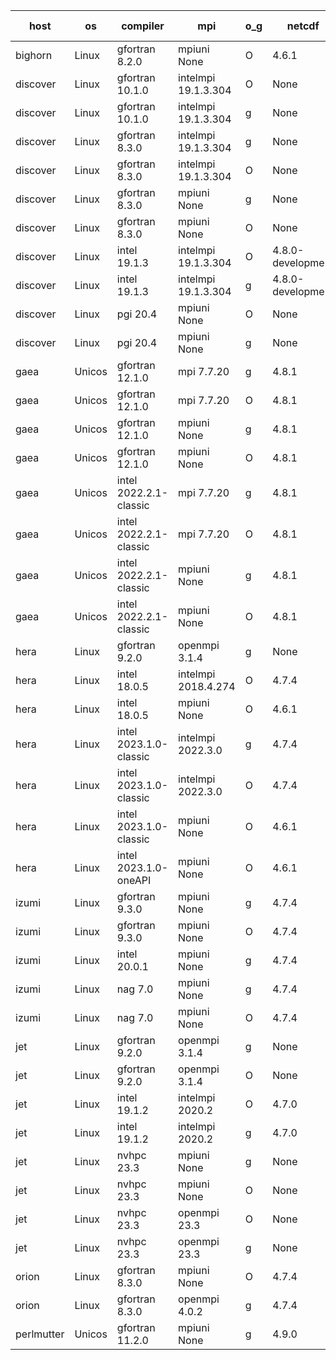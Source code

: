 

| host     | os       | compiler                              | mpi                      | o_g        | netcdf        | build       | u_pass          | u_fail          | s_pass            | s_fail            | e_pass             | e_fail             | nuopc_pass       | nuopc_fail       | artifacts link          |
|----------|----------|---------------------------------------|--------------------------|------------|---------------|-------------|-----------------|-----------------|-------------------|-------------------|--------------------|--------------------|------------------|------------------|-------------------------|
| bighorn | Linux | gfortran 8.2.0 | mpiuni None  | O | 4.6.1  | PASS | None | None | None | None | None | None | None | None | <a href="https://github.com/esmf-org/esmf-test-artifacts/tree/ba981e14125390d75e97221b1791821733db2871/release_8.5.0/gfortran/8.2.0/O/mpiuni/None" target="_blank">ba981e1</a> | 
| discover | Linux | gfortran 10.1.0 | intelmpi 19.1.3.304  | O | None  | PASS | 13961 | 15 | 49 | 0 | 81 | 0 | 52 | 1 | <a href="https://github.com/esmf-org/esmf-test-artifacts/tree/d3a8765fb5bb47d46fc3ace0b6dca64db6d88af3/release_8.5.0/gfortran/10.1.0/O/intelmpi/19.1.3.304" target="_blank">d3a8765</a> | 
| discover | Linux | gfortran 10.1.0 | intelmpi 19.1.3.304  | g | None  | PASS | 13961 | 15 | 49 | 0 | 81 | 0 | 52 | 1 | <a href="https://github.com/esmf-org/esmf-test-artifacts/tree/55c87264bb50f5bb222e5b8965f90d0ba3419a78/release_8.5.0/gfortran/10.1.0/g/intelmpi/19.1.3.304" target="_blank">55c8726</a> | 
| discover | Linux | gfortran 8.3.0 | intelmpi 19.1.3.304  | g | None  | PASS | 13961 | 15 | 49 | 0 | 81 | 0 | 52 | 1 | <a href="https://github.com/esmf-org/esmf-test-artifacts/tree/cbb54b869fef988c49bcf612d6c3f82ca2d22f21/release_8.5.0/gfortran/8.3.0/g/intelmpi/19.1.3.304" target="_blank">cbb54b8</a> | 
| discover | Linux | gfortran 8.3.0 | intelmpi 19.1.3.304  | O | None  | PASS | 13961 | 15 | 49 | 0 | 81 | 0 | 52 | 1 | <a href="https://github.com/esmf-org/esmf-test-artifacts/tree/6fb9ff7842012424d26c40a98dbd13c099f6c37d/release_8.5.0/gfortran/8.3.0/O/intelmpi/19.1.3.304" target="_blank">6fb9ff7</a> | 
| discover | Linux | gfortran 8.3.0 | mpiuni None  | g | None  | PASS | 12392 | 0 | 8 | 0 | 44 | 0 | None | None | <a href="https://github.com/esmf-org/esmf-test-artifacts/tree/78adda520c0cac31399ab1c99c7137c51f8017a6/release_8.5.0/gfortran/8.3.0/g/mpiuni/None" target="_blank">78adda5</a> | 
| discover | Linux | gfortran 8.3.0 | mpiuni None  | O | None  | PASS | 12392 | 0 | 8 | 0 | 44 | 0 | None | None | <a href="https://github.com/esmf-org/esmf-test-artifacts/tree/545bac9a6bbb78cf2e6551a68ed509b1393264c1/release_8.5.0/gfortran/8.3.0/O/mpiuni/None" target="_blank">545bac9</a> | 
| discover | Linux | intel 19.1.3 | intelmpi 19.1.3.304  | O | 4.8.0-development  | PASS | 13976 | 0 | 49 | 0 | 81 | 0 | 53 | 0 | <a href="https://github.com/esmf-org/esmf-test-artifacts/tree/7867379e96396378f19c1669246feac940f3c8af/release_8.5.0/intel/19.1.3/O/intelmpi/19.1.3.304" target="_blank">7867379</a> | 
| discover | Linux | intel 19.1.3 | intelmpi 19.1.3.304  | g | 4.8.0-development  | PASS | 13975 | 1 | 49 | 0 | 81 | 0 | 53 | 0 | <a href="https://github.com/esmf-org/esmf-test-artifacts/tree/d6a9259370304ec9b6ae27d3856d7ac7330e1b08/release_8.5.0/intel/19.1.3/g/intelmpi/19.1.3.304" target="_blank">d6a9259</a> | 
| discover | Linux | pgi 20.4 | mpiuni None  | O | None  | PASS | 12390 | 2 | 8 | 0 | 44 | 0 | None | None | <a href="https://github.com/esmf-org/esmf-test-artifacts/tree/19cbec3f4fb8e055f31897c1c2554e3583a970ff/release_8.5.0/pgi/20.4/O/mpiuni/None" target="_blank">19cbec3</a> | 
| discover | Linux | pgi 20.4 | mpiuni None  | g | None  | PASS | 12392 | 0 | 6 | 2 | 44 | 0 | None | None | <a href="https://github.com/esmf-org/esmf-test-artifacts/tree/e0a7ac8688fd2eafc6a8ae4635f74ec8a4b6de17/release_8.5.0/pgi/20.4/g/mpiuni/None" target="_blank">e0a7ac8</a> | 
| gaea | Unicos | gfortran 12.1.0 | mpi 7.7.20  | g | 4.8.1  | PASS | 13975 | 1 | 49 | 0 | 81 | 0 | 47 | 6 | <a href="https://github.com/esmf-org/esmf-test-artifacts/tree/25156149a41cccbb1c88c696bc3c254553f15096/release_8.5.0/gfortran/12.1.0/g/mpi/7.7.20" target="_blank">2515614</a> | 
| gaea | Unicos | gfortran 12.1.0 | mpi 7.7.20  | O | 4.8.1  | PASS | 13975 | 1 | 49 | 0 | 81 | 0 | 47 | 6 | <a href="https://github.com/esmf-org/esmf-test-artifacts/tree/31b2120807502782bdc99cf4e93c9a25c53927a4/release_8.5.0/gfortran/12.1.0/O/mpi/7.7.20" target="_blank">31b2120</a> | 
| gaea | Unicos | gfortran 12.1.0 | mpiuni None  | g | 4.8.1  | PASS | 12392 | 0 | 8 | 0 | 44 | 0 | None | None | <a href="https://github.com/esmf-org/esmf-test-artifacts/tree/0399a015278c668a1a92f1b5331fed4d1f5f2e5f/release_8.5.0/gfortran/12.1.0/g/mpiuni/None" target="_blank">0399a01</a> | 
| gaea | Unicos | gfortran 12.1.0 | mpiuni None  | O | 4.8.1  | PASS | 12392 | 0 | 8 | 0 | 44 | 0 | None | None | <a href="https://github.com/esmf-org/esmf-test-artifacts/tree/df617e7a4b0df03847e7e4a22457e5e45b8fbadd/release_8.5.0/gfortran/12.1.0/O/mpiuni/None" target="_blank">df617e7</a> | 
| gaea | Unicos | intel 2022.2.1-classic | mpi 7.7.20  | g | 4.8.1  | PASS | 13976 | 0 | 49 | 0 | 81 | 0 | 47 | 6 | <a href="https://github.com/esmf-org/esmf-test-artifacts/tree/bf33b6d794af898ac9e563cf489ca4e34a1dcfbf/release_8.5.0/intel/2022.2.1-classic/g/mpi/7.7.20" target="_blank">bf33b6d</a> | 
| gaea | Unicos | intel 2022.2.1-classic | mpi 7.7.20  | O | 4.8.1  | PASS | 13976 | 0 | 49 | 0 | 81 | 0 | 47 | 6 | <a href="https://github.com/esmf-org/esmf-test-artifacts/tree/93e218693253606717542286d4117aa6c8bc166f/release_8.5.0/intel/2022.2.1-classic/O/mpi/7.7.20" target="_blank">93e2186</a> | 
| gaea | Unicos | intel 2022.2.1-classic | mpiuni None  | g | 4.8.1  | PASS | 12392 | 0 | 8 | 0 | 44 | 0 | None | None | <a href="https://github.com/esmf-org/esmf-test-artifacts/tree/6bc2464ef205bab131980a95a753d4fe718f7eb0/release_8.5.0/intel/2022.2.1-classic/g/mpiuni/None" target="_blank">6bc2464</a> | 
| gaea | Unicos | intel 2022.2.1-classic | mpiuni None  | O | 4.8.1  | PASS | 12392 | 0 | 8 | 0 | 44 | 0 | None | None | <a href="https://github.com/esmf-org/esmf-test-artifacts/tree/f744265c5544ee66b7b48401a528f67ec1572680/release_8.5.0/intel/2022.2.1-classic/O/mpiuni/None" target="_blank">f744265</a> | 
| hera | Linux | gfortran 9.2.0 | openmpi 3.1.4  | g | None  | PASS | None | None | None | None | None | None | None | None | <a href="https://github.com/esmf-org/esmf-test-artifacts/tree/72562fbb1d007da75b15884c16256fcbb24fde3f/release_8.5.0/gfortran/9.2.0/g/openmpi/3.1.4" target="_blank">72562fb</a> | 
| hera | Linux | intel 18.0.5 | intelmpi 2018.4.274  | O | 4.7.4  | PASS | None | None | None | None | None | None | None | None | <a href="https://github.com/esmf-org/esmf-test-artifacts/tree/e32896199c48015a37292d1891b0801147692223/release_8.5.0/intel/18.0.5/O/intelmpi/2018.4.274" target="_blank">e328961</a> | 
| hera | Linux | intel 18.0.5 | mpiuni None  | O | 4.6.1  | PASS | None | None | None | None | None | None | None | None | <a href="https://github.com/esmf-org/esmf-test-artifacts/tree/0883bcb4122487db58df10d0877bfbd1eae58e0c/release_8.5.0/intel/18.0.5/O/mpiuni/None" target="_blank">0883bcb</a> | 
| hera | Linux | intel 2023.1.0-classic | intelmpi 2022.3.0  | g | 4.7.4  | PASS | None | None | None | None | None | None | None | None | <a href="https://github.com/esmf-org/esmf-test-artifacts/tree/d5aadbfdfa2229553cc42d3054bda415e93d20b9/release_8.5.0/intel/2023.1.0-classic/g/intelmpi/2022.3.0" target="_blank">d5aadbf</a> | 
| hera | Linux | intel 2023.1.0-classic | intelmpi 2022.3.0  | O | 4.7.4  | PASS | None | None | None | None | None | None | None | None | <a href="https://github.com/esmf-org/esmf-test-artifacts/tree/a0d50cf2386ae04ba221956c2b09d1e02c355a8f/release_8.5.0/intel/2023.1.0-classic/O/intelmpi/2022.3.0" target="_blank">a0d50cf</a> | 
| hera | Linux | intel 2023.1.0-classic | mpiuni None  | O | 4.6.1  | PASS | None | None | None | None | None | None | None | None | <a href="https://github.com/esmf-org/esmf-test-artifacts/tree/3876371a754a5aca31b9fb7f3d025420bc2db241/release_8.5.0/intel/2023.1.0-classic/O/mpiuni/None" target="_blank">3876371</a> | 
| hera | Linux | intel 2023.1.0-oneAPI | mpiuni None  | O | 4.6.1  | FAIL | None | None | None | None | None | None | None | None | <a href="https://github.com/esmf-org/esmf-test-artifacts/tree/29f4276492863861d1fce4b39e3785abb17552bb/release_8.5.0/intel/2023.1.0-oneAPI/O/mpiuni/None" target="_blank">29f4276</a> | 
| izumi | Linux | gfortran 9.3.0 | mpiuni None  | g | 4.7.4  | PASS | None | None | None | None | None | None | None | None | <a href="https://github.com/esmf-org/esmf-test-artifacts/tree/4a713fca547a23832743932ff58bc9deb529836e/release_8.5.0/gfortran/9.3.0/g/mpiuni/None" target="_blank">4a713fc</a> | 
| izumi | Linux | gfortran 9.3.0 | mpiuni None  | O | 4.7.4  | PASS | None | None | None | None | None | None | None | None | <a href="https://github.com/esmf-org/esmf-test-artifacts/tree/f990a98340c038e2cb0c7c5008ef299e0d77b4d7/release_8.5.0/gfortran/9.3.0/O/mpiuni/None" target="_blank">f990a98</a> | 
| izumi | Linux | intel 20.0.1 | mpiuni None  | g | 4.7.4  | PASS | None | None | None | None | None | None | None | None | <a href="https://github.com/esmf-org/esmf-test-artifacts/tree/24a73cc16984c141f097beeb345fc76170505f7b/release_8.5.0/intel/20.0.1/g/mpiuni/None" target="_blank">24a73cc</a> | 
| izumi | Linux | nag 7.0 | mpiuni None  | g | 4.7.4  | PASS | None | None | None | None | None | None | None | None | <a href="https://github.com/esmf-org/esmf-test-artifacts/tree/0f2d783a953bebdde8c8936685d734bce5f1fdcb/release_8.5.0/nag/7.0/g/mpiuni/None" target="_blank">0f2d783</a> | 
| izumi | Linux | nag 7.0 | mpiuni None  | O | 4.7.4  | PASS | None | None | None | None | None | None | None | None | <a href="https://github.com/esmf-org/esmf-test-artifacts/tree/30ab4514589e4810a1552a13e5c1c0db6d9389fc/release_8.5.0/nag/7.0/O/mpiuni/None" target="_blank">30ab451</a> | 
| jet | Linux | gfortran 9.2.0 | openmpi 3.1.4  | g | None  | PASS | 13976 | 0 | 49 | 0 | 81 | 0 | 52 | 1 | <a href="https://github.com/esmf-org/esmf-test-artifacts/tree/e8565cd9d47adc26491c877b7fcfdf19d96eea3d/release_8.5.0/gfortran/9.2.0/g/openmpi/3.1.4" target="_blank">e8565cd</a> | 
| jet | Linux | gfortran 9.2.0 | openmpi 3.1.4  | O | None  | PASS | 13976 | 0 | 49 | 0 | 81 | 0 | 52 | 1 | <a href="https://github.com/esmf-org/esmf-test-artifacts/tree/a2d3c41af2e19478485f1193db069466768a75ed/release_8.5.0/gfortran/9.2.0/O/openmpi/3.1.4" target="_blank">a2d3c41</a> | 
| jet | Linux | intel 19.1.2 | intelmpi 2020.2  | O | 4.7.0  | PASS | 13976 | 0 | 49 | 0 | 81 | 0 | 53 | 0 | <a href="https://github.com/esmf-org/esmf-test-artifacts/tree/78b0c2ada73d81674a246dcd6f3ed1ad031c182c/release_8.5.0/intel/19.1.2/O/intelmpi/2020.2" target="_blank">78b0c2a</a> | 
| jet | Linux | intel 19.1.2 | intelmpi 2020.2  | g | 4.7.0  | PASS | 13976 | 0 | 49 | 0 | 81 | 0 | 53 | 0 | <a href="https://github.com/esmf-org/esmf-test-artifacts/tree/6a5cff21697125f676b7a7f84e83abc106f7918b/release_8.5.0/intel/19.1.2/g/intelmpi/2020.2" target="_blank">6a5cff2</a> | 
| jet | Linux | nvhpc 23.3 | mpiuni None  | g | None  | PASS | 12392 | 0 | 6 | 2 | 44 | 0 | None | None | <a href="https://github.com/esmf-org/esmf-test-artifacts/tree/e89a11ed61f07640ae644ca09f717ccc19021029/release_8.5.0/nvhpc/23.3/g/mpiuni/None" target="_blank">e89a11e</a> | 
| jet | Linux | nvhpc 23.3 | mpiuni None  | O | None  | PASS | 12390 | 2 | 8 | 0 | 44 | 0 | None | None | <a href="https://github.com/esmf-org/esmf-test-artifacts/tree/21e23dd86a5544f00b79cf0cfceec7c47c013377/release_8.5.0/nvhpc/23.3/O/mpiuni/None" target="_blank">21e23dd</a> | 
| jet | Linux | nvhpc 23.3 | openmpi 23.3  | O | None  | PASS | 0 | 9098 | 0 | 49 | 0 | 81 | 0 | 53 | <a href="https://github.com/esmf-org/esmf-test-artifacts/tree/e07adfe36da22c4606a9fd7608f5ca4b39b8336e/release_8.5.0/nvhpc/23.3/O/openmpi/23.3" target="_blank">e07adfe</a> | 
| jet | Linux | nvhpc 23.3 | openmpi 23.3  | g | None  | PASS | 0 | 9098 | 0 | 49 | 0 | 81 | 0 | 53 | <a href="https://github.com/esmf-org/esmf-test-artifacts/tree/2459c9e9f3f02c6cff6e616aa9ffd59571db2a6b/release_8.5.0/nvhpc/23.3/g/openmpi/23.3" target="_blank">2459c9e</a> | 
| orion | Linux | gfortran 8.3.0 | mpiuni None  | O | 4.7.4  | PASS | None | None | None | None | None | None | None | None | <a href="https://github.com/esmf-org/esmf-test-artifacts/tree/b8c265a5674c2766a837e6636eb36278fe1b4f61/release_8.5.0/gfortran/8.3.0/O/mpiuni/None" target="_blank">b8c265a</a> | 
| orion | Linux | gfortran 8.3.0 | openmpi 4.0.2  | g | 4.7.4  | PASS | None | None | None | None | None | None | None | None | <a href="https://github.com/esmf-org/esmf-test-artifacts/tree/60c08c274e34d49c40635aa3667045bb623a1f52/release_8.5.0/gfortran/8.3.0/g/openmpi/4.0.2" target="_blank">60c08c2</a> | 
| perlmutter | Unicos | gfortran 11.2.0 | mpiuni None  | g | 4.9.0  | PASS | None | None | None | None | None | None | None | None | <a href="https://github.com/esmf-org/esmf-test-artifacts/tree/6a57ac2c507a30e3114f02dc218662a6fb3b13fb/release_8.5.0/gfortran/11.2.0/g/mpiuni/None" target="_blank">6a57ac2</a> | 
